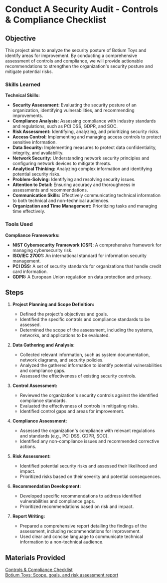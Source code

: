 # Conduct A Security Audit - Controls & Compliance Checklist

## Objective

This project aims to analyze the security posture of Botium Toys and identify areas for improvement. By conducting a comprehensive assessment of controls and compliance, we will provide actionable recommendations to strengthen the organization's security posture and mitigate potential risks. 

### Skills Learned

**Technical Skills:**

* **Security Assessment:** Evaluating the security posture of an organization, identifying vulnerabilities, and recommending improvements.
* **Compliance Analysis:** Assessing compliance with industry standards and regulations, such as PCI DSS, GDPR, and SOC.
* **Risk Assessment:** Identifying, analyzing, and prioritizing security risks.
* **Access Control:** Implementing and managing access controls to protect sensitive information.
* **Data Security:** Implementing measures to protect data confidentiality, integrity, and availability.
* **Network Security:** Understanding network security principles and configuring network devices to mitigate threats.
* **Analytical Thinking:** Analyzing complex information and identifying potential security risks.
* **Problem-Solving:** Identifying and resolving security issues.
* **Attention to Detail:** Ensuring accuracy and thoroughness in assessments and recommendations.
* **Communication Skills:** Effectively communicating technical information to both technical and non-technical audiences.
* **Organization and Time Management:** Prioritizing tasks and managing time effectively.

### Tools Used
**Compliance Frameworks:**

* **NIST Cybersecurity Framework (CSF)**: A comprehensive framework for managing cybersecurity risk.
* **ISO/IEC 27001:** An international standard for information security management.
* **PCI DSS:** A set of security standards for organizations that handle credit card information.
* **GDPR:** A European Union regulation on data protection and privacy.


## Steps
1. **Project Planning and Scope Definition:**
   * Defined the project's objectives and goals.
   * Identified the specific controls and compliance standards to be assessed.
   * Determined the scope of the assessment, including the systems, networks, and applications to be evaluated.

2. **Data Gathering and Analysis:**
   * Collected relevant information, such as system documentation, network diagrams, and security policies.
   * Analyzed the gathered information to identify potential vulnerabilities and compliance gaps.
   * Assessed the effectiveness of existing security controls.

3. **Control Assessment:**
   * Reviewed the organization's security controls against the identified compliance standards.
   * Evaluated the effectiveness of controls in mitigating risks.
   * Identified control gaps and areas for improvement.

4. **Compliance Assessment:**
   * Assessed the organization's compliance with relevant regulations and standards (e.g., PCI DSS, GDPR, SOC).
   * Identified any non-compliance issues and recommended corrective actions.

5. **Risk Assessment:**
   * Identified potential security risks and assessed their likelihood and impact.
   * Prioritized risks based on their severity and potential consequences.

6. **Recommendation Development:**
   * Developed specific recommendations to address identified vulnerabilities and compliance gaps.
   * Prioritized recommendations based on risk and impact.

7. **Report Writing:**
   * Prepared a comprehensive report detailing the findings of the assessment, including recommendations for improvement.
   * Used clear and concise language to communicate technical information to a non-technical audience.

## Materials Provided
<a href="https://docs.google.com/document/d/1YBWjWCjWBkWV1QPhZqYbuvvTyN8_FQr7Sfv2hCZ4Q98/edit?usp=sharing">Controls & Compliance Checklist</a><br>
<a href="https://docs.google.com/document/d/1hGr8VdQWM717CANgMCVz4jbknrBnX9WVPscBvraPEBk/edit?usp=sharing">Botium Toys: Scope, goals, and risk assessment report</a>
